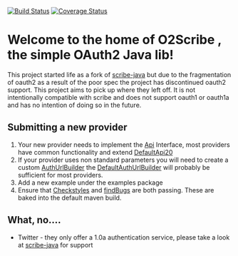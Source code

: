 [![Build Status](https://travis-ci.org/set321go/o2scribe-java.svg?branch=master)](https://travis-ci.org/set321go/o2scribe-java)
[![Coverage Status](https://coveralls.io/repos/set321go/o2scribe-java/badge.png)](https://coveralls.io/r/set321go/o2scribe-java)

# Welcome to the home of O2Scribe , the simple OAuth2 Java lib!

This project started life as a fork of [scribe-java](https://github.com/fernandezpablo85/scribe-java) but due to the fragmentation of oauth2 as a result of the poor spec
the project has discontinued oauth2 support. This project aims to pick up where they left off. It is not intentionally compatible with scribe
and does not support oauth1 or oauth1a and has no intention of doing so in the future.

## Submitting a new provider

1. Your new provider needs to implement the [Api](src/main/java/org/scribe/builder/api/Api.java) Interface, most providers have common functionality
and extend [DefaultApi20](src/main/java/org/scribe/builder/api/DefaultApi20.java)
1. If your provider uses non standard parameters you will need to create a custom [AuthUrlBuilder](src/main/java/org/scribe/builder/AuthUrlBuilder.java)
the [DefaultAuthUrlBuilder](src/main/java/org/scribe/builder/authUrl/DefaultAuthUrlBuilder.java) will probably be sufficient for most providers.
1. Add a new example under the examples package
1. Ensure that [Checkstyles](http://checkstyle.sourceforge.net/) and [findBugs](http://findbugs.sourceforge.net/) are both passing. These are baked into
the default maven build.

## What, no....

* Twitter - they only offer a 1.0a authentication service, please take a look at [scribe-java](https://github.com/fernandezpablo85/scribe-java) for support


